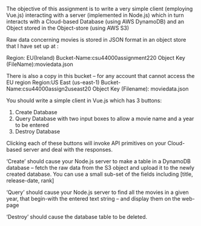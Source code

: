 The objective of this assignment is to write a very simple client (employing Vue.js) interacting with a
server (implemented in Node.js) which in turn interacts with a Cloud-based Database (using AWS
DynamoDB) and an Object stored in the Object-store (using AWS S3)

Raw data concerning movies is stored in JSON format in an object store that I have set up at :

Region: EU(Ireland)
Bucket-Name:csu44000assignment220
Object Key (FileName):moviedata.json

There is also a copy in this bucket – for any account that cannot access the EU region
Region:US East (us-east-1)
Bucket-Name:csu44000assign2useast20
Object Key (Filename): moviedata.json

You should write a simple client in Vue.js which has 3 buttons:
1. Create Database
2. Query Database with two input boxes to allow a movie name and a year to be entered
3. Destroy Database

Clicking each of these buttons will invoke API primitives on your Cloud-based server and deal with
the responses.

‘Create’ should cause your Node.js server to make a table in a DynamoDB database – fetch the raw
data from the S3 object and upload it to the newly created database. You can use a small sub-set of
the fields including [title, release-date, rank]

‘Query’ should cause your Node.js server to find all the movies in a given year, that begin-with the
entered text string – and display them on the web-page

‘Destroy’ should cause the database table to be deleted. 
